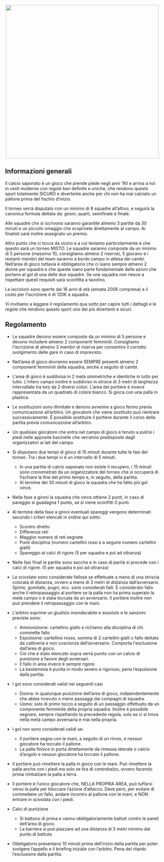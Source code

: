 <p align="center">
  <img width="500px" src="/assets/images/calcio_saponato.jpg">
</p>
  
## Informazioni generali
Il calcio saponato è un gioco che prende piede negli anni ‘90 e arriva a noi in vesti moderne con regole ben definite e uniche, che rendono questo sport totalmente SICURO e divertente anche per chi non ha mai
calciato un pallone prima del fischio d’inizio.

Il torneo verrà disputato con un minimo di 8 squadre all’attivo, e seguirà la canonica formula dettata da: gironi, quarti, semifinale e finale.

Alle squadre che si iscrivono saranno garantite almeno 3 partite da 30 minuti e un piccolo omaggio che
scoprirete direttamente al campo. Ai finalisti sarà inoltre assegnato un premio.

Altro punto che ci tocca da vicino e a cui teniamo particolarmente è che questo sarà un torneo MISTO. Le
squadre saranno composte da un minimo di 5 persone (massimo 10, consigliamo almeno 2 riserve), 5
giocano e i restanti membri del team saranno a bordo campo in attesa dei cambi. Nell’area di gioco tuttavia è obbligatorio che ci siano sempre almeno 2 donne per squadra e che queste siano parte fondamentale delle azioni che portano al gol di una delle due squadre. Se una squadra non riesce a rispettare questi requisiti sarà sconfitta a tavolino.

Le iscrizioni sono aperte dai 16 anni di età (annata 2006 compresa) e il costo per l’iscrizione è di 120€ a squadra.

Vi invitiamo a leggere il regolamento qua sotto per capire tutti i dettagli e le regole che rendono questo sport uno dei più divertenti e sicuri.

## Regolamento
- Le squadre devono essere composte da un minimo di 5 persone e devono includere almeno 2
componenti femminili. Consigliamo l’iscrizione di almeno 3 membri di riserva per consentire il
corretto svolgimento delle gare in caso di imprevisto.
- Nell’area di gioco dovranno essere SEMPRE presenti almeno 2 componenti femminili della squadra,
anche a seguito di cambi.
- L’area di gioco è suddivisa in 2 metà simmetriche e identiche in tutto per tutto. L’intero campo
inoltre è suddiviso in strisce di 3 metri di larghezza intervallate tra loro da 2 diversi colori. L’area del
portiere è invece rappresentata da un quadrato di colore bianco.
Si gioca con una palla in plastica.
- Le sostituzioni sono illimitate e devono avvenire a gioco fermo previa comunicazione all’arbitro. Un
giocatore che viene sostituito può rientrare successivamente. È possibile sostituire il portiere
durante il corso della partita previa comunicazione all’arbitro.
- Un qualsiasi giocatore che entra nel campo di gioco è tenuto a pulirsi i piedi nelle apposite bacinelle
che verranno predisposte dagli organizzatori ai lati del campo.
- Si disputano due tempi di gioco di 15 minuti durante tutte le fasi del torneo. Tra i due tempi vi è un
intervallo di 5 minuti.
  - In una partita di calcio saponato non esiste il recupero, i 15 minuti sono cronometrati da un
organizzatore del torneo che si occuperà di fischiare la fine del primo tempo e, in seguito,
della partita.
  - Al termine dei 30 minuti di gioco la squadra che ha fatto più gol vince.

- Nella fase a gironi la squadra che vince ottiene 2 punti, in caso di pareggio si guadagna 1 punto, se
si viene sconfitti 0 punti.
- Al termine della fase a gironi eventuali spareggi vengono determinati secondo i criteri elencati in
ordine qui sotto:
  - Scontro diretto
  - Differenza reti
  - Maggior numero di reti segnate
  - Punti disciplina (numero cartellini rossi e a seguire numero cartellini gialli)
  - Spareggio ai calci di rigore (5 per squadra e poi ad oltranza)
- Nelle fasi finali le partite sono secche e in caso di parità si procede con i calci di rigore. (5 per
squadra e poi ad oltranza)
- Le scivolate sono considerate fallose se effettuate a meno di una striscia colorata di distanza,
ovvero a meno di 3 metri di distanza dall’avversario.
Spinte, gomitate, pugni, ecc. sono considerati falli.
È considerato fallo anche il retropassaggio al portiere se la palla non ha prima superato la metà
campo o è stata toccata da un avversario. Il portiere inoltre non può prendere il retropassaggio con
le mani.
- L’arbitro esprime un giudizio insindacabile e assoluto e le sanzioni previste sono:
  - Ammonizione: cartellino giallo e richiamo alla disciplina di chi commette fallo
  - Espulsione: cartellino rosso, somma di 2 cartellini gialli o fallo dettato da cattiveria e non
coscienza dell’avversario. Comporta l'esclusione dall’area di gioco.
  - Ciò che è stato elencato sopra verrà punito con un calcio di punizione a favore degli
avversari.
  - Il fallo in area invece è sempre rigore.
  - La bestemmia è punita in modo severo e rigoroso, pena l’espulsione dalla partita.
- I gol sono considerati validi nei seguenti casi
  - Donna: in qualunque posizione dell’area di gioco, indipendentemente che abbia ricevuto o
meno passaggi dai compagni di squadra.
  - Uomo: solo di primo tocco a seguito di un passaggio effettuato da un componente
femminile della propria squadra. Inoltre è possibile segnare, sempre rispettando la
precedente regola, solo se ci si trova nella metà campo avversaria e mai nella propria.

- I gol non sono considerati validi se:
  - Il portiere segna con le mani, a seguito di un rinvio, e nessun giocatore ha toccato il
pallone.
  - La palla finisce in porta direttamente da rimessa laterale o calcio d’angolo e nessun
giocatore ha toccato il pallone.

- Il portiere può rimettere la palla in gioco con le mani. Può rimettere la palla anche con i piedi ma
solo se tira di controbalzo, ovvero facendo prima rimbalzare la palla a terra.
- Il portiere è l’unico giocatore che, NELLA PROPRIA AREA, può tuffarsi verso la palla per bloccare
l’azione d’attacco. Deve però, per evitare di commettere un fallo, andare incontro al pallone con le
mani, e NON entrare in scivolata con i piedi.
- Calci di punizione
  - Si battono di prima e vanno obbligatoriamente battuti contro le pareti dell’area di gioco.
  - La barriera si può piazzare ad una distanza di 3 metri minimo dal punto di battuta.
- Obbligatorio presentarsi 10 minuti prima dell’inizio della partita per poter svolgere l’appello e il
briefing iniziale con l’arbitro. Pena del ritardo l’esclusione dalla partita.